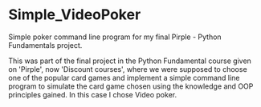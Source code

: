 # Simple_VideoPoker
Simple poker command line program for my final Pirple - Python Fundamentals project.

This was part of the final project in the Python Fundamental course given on 'Pirple', now 'Discount courses', where we were supposed to choose one of the popular card games and implement a simple command line program to simulate the card game chosen using the knowledge and OOP principles gained. In this case I chose Video poker.
